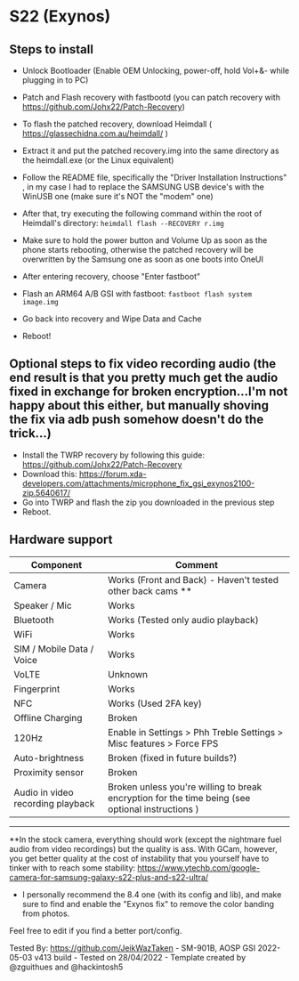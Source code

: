 # S22 (Exynos)

## Steps to install

*  Unlock Bootloader (Enable OEM Unlocking, power-off, hold Vol+&- while plugging in to PC)
* Patch and Flash recovery with fastbootd (you can patch recovery with https://github.com/Johx22/Patch-Recovery)

* To flash the patched recovery, download Heimdall ( https://glassechidna.com.au/heimdall/ )
* Extract it and put the patched recovery.img into the same directory as the heimdall.exe (or the Linux equivalent)
* Follow the README file, specifically the "Driver Installation Instructions" , in my case I had to replace the SAMSUNG USB device's with the WinUSB one (make sure it's NOT the "modem" one)
*  After that, try executing the following command within the root of Heimdall's directory: 
     `heimdall flash --RECOVERY r.img` 
                  
* Make sure to hold the power button and Volume Up as soon as the phone starts rebooting, otherwise the patched recovery will be overwritten by the Samsung one as soon as one boots into OneUI
* After entering recovery, choose "Enter fastboot"
* Flash an ARM64 A/B GSI with fastboot:    `fastboot flash system image.img`
* Go back into recovery and Wipe Data and Cache
* Reboot!

## Optional steps to fix video recording audio (the end result is that you pretty much get the audio fixed in exchange for broken encryption...I'm not happy about this either, but manually shoving the fix via adb push somehow doesn't do the trick...)

* Install the TWRP recovery by following this guide: https://github.com/Johx22/Patch-Recovery
* Download this: https://forum.xda-developers.com/attachments/microphone_fix_gsi_exynos2100-zip.5640617/
* Go into TWRP and flash the zip you downloaded in the previous step
* Reboot.

## Hardware support

| Component                 |      Comment                                                      |
|---------------------------|-------------------------------------------------------------------|
| Camera                    | Works (Front and Back) - Haven't tested other back cams **           |
| Speaker / Mic             | Works                                                             |
| Bluetooth                 | Works (Tested only audio playback)                                      |
| WiFi                      | Works                                                             |
| SIM / Mobile Data / Voice | Works                                                             |
| VoLTE                     | Unknown                                                           |
| Fingerprint               | Works                                                             |
| NFC                       | Works (Used 2FA key)                                              |
| Offline Charging          | Broken                                                           |
| 120Hz                     | Enable in Settings > Phh Treble Settings > Misc features > Force FPS               |
| Auto-brightness            | Broken (fixed in future builds?)               |
| Proximity sensor            | Broken              |
| Audio in video recording playback           | Broken unless you're willing to break encryption for the time being (see optional instructions  )            |
---

**In the stock camera, everything should work (except the nightmare fuel audio from video recordings) but the quality is ass. With GCam, however, you get better quality at the cost of instability that you yourself have to tinker with to reach some stability: https://www.ytechb.com/google-camera-for-samsung-galaxy-s22-plus-and-s22-ultra/
 - I personally recommend the 8.4 one (with its config and lib), and make sure to find and enable the "Exynos fix" to remove the color banding from photos.

Feel free to edit if you find a better port/config.

Tested By: https://github.com/JeikWazTaken - SM-901B, AOSP GSI 2022-05-03 v413 build - Tested on 28/04/2022 - Template created by @zguithues and @hackintosh5

